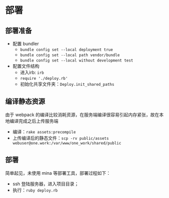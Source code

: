 # 部署

## 部署准备
* 配置 bundler
  - `bundle config set --local deployment true`
  - `bundle config set --local path vendor/bundle`
  - `bundle config set --local without development test`
* 配置文件结构
  - 进入irb: `irb`
  - `require './deploy.rb'`
  - 初始化共享文件夹：`Deploy.init_shared_paths`

## 编译静态资源
由于 webpack 的编译比较消耗资源，在服务端编译很容易引起内存紧张，故在本地编译完成之后上传服务端

* 编译：`rake assets:precompile`
* 上传编译后的静态文件：`scp -rv public/assets webuser@one.work:/var/www/one_work/shared/public`

## 部署
简单起见，未使用 mina 等部署工具，部署过程如下：

* ssh 登陆服务器，进入项目目录；
* 执行：`ruby deploy.rb`
